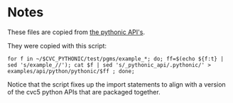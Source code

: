 # Notes

These files are copied from [the pythonic API's](TODO).

They were copied with this script:

    for f in ~/$CVC_PYTHONIC/test/pgms/example_*; do; ff=$(echo ${f:t} | sed 's/example_//'); cat $f | sed 's/_pythonic_api/.pythonic/' > examples/api/python/pythonic/$ff ; done;

Notice that the script fixes up the import statements to align with a version
of the cvc5 python APIs that are packaged together.
